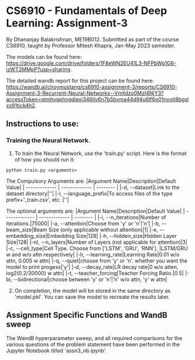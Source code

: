 # CS6910 - Fundamentals of Deep Learning: Assignment-3
By Dhananjay Balakrishnan, ME19B012. Submitted as part of the course CS6910, taught by Professor Mitesh Khapra, Jan-May 2023 semester.

The models can be found here: https://drive.google.com/drive/folders/1F8eWN2EU41L3-NFPbWg1G6-izWT2MMpP?usp=sharing.

The detailed wandb report for this project can be found here: https://wandb.ai/clroymustang/cs6910-assignment-3/reports/CS6910-Assignment-3-Recurrent-Neural-Networks--Vmlldzo0MzI4NjY3?accessToken=qtmhvgphngdiexi346ilv6n7b5bvma44d94u6lf6o01nvojt8bgslxs91tjck4h2. 

## Instructions to use:
### Training the Neural Network.
1. To train the Neural Network, use the 'train.py' script. Here is the format of how you should run it:

```
python train.py <arguments>
```
The Compulsory Arguments are:
|Argument Name|Description|Default Value|
| ------------- | ------------- | -------- |
|-d, --dataset|Link to the dataset directory|''|
|-l, --language_prefix|To access files of the type prefix+'_train.csv', etc. |''|

The optional arguments are:
|Argument Name|Description|Default Value|
| ------------- | ------------- | -------- |
|-i, --n_iterations|Number of iterations.|75000|
|-a, --attention|Choose from 'y' or 'n'|'n'|
|-b, --beam_size|Beam Size (only applicable without attention)|1|
|-e, --embedding_size|Embedding Size|128|
|-h, --hidden_size|Hidden Layer Size|128|
|-nl, --n_layers|Number of Layers (not applicable for attention)|3|
|-c, --cell_type|Cell Type. Choose from ['LSTM', 'GRU', 'RNN']. |LSTM/GRU w and w/o attn respectively|
|-lr, --learning_rate|Learning Rate|0.01 w/o attn, 0.005 w attn|
|-q, --quiet|choose from 'y' or 'n'. whether you want the model to print progess|'y'|
|-d, --decay_rate|LR decay rate|0 w/o atten, log2(0.2/30000) w attn|
|-t, --teacher_forcing|Teacher Forcing Ratio.|0.5|
|-bi, --bidirectional|choose between 'y' or 'n'|'n' w/o attn, 'y' w attn|

2. On completion, the model will be stored in the same directory as 'model.pkl'. You can save the model to recreate the results later. 

## Assignment Specific Functions and WandB sweep
The WandB hyperparameter sweep, and all required comparisons for the various questions of the problem statement have been performed in the Jupyter Notebook titled 'assn3_nb.ipynb'.
